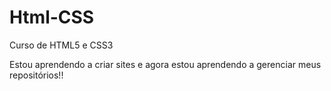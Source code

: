 # Html-CSS
 Curso de HTML5 e CSS3

 Estou aprendendo a criar sites e agora estou aprendendo a gerenciar meus repositórios!!
